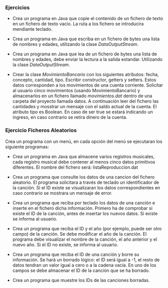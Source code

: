 ### Ejercicios

- Crea un programa en Java que copie el contenido de un fichero de texto en un fichero de texto vacio. La ruta a los fichero se introducira mendiante teclado.
- Crea un programa en Java que escriba en un fichero de bytes una lista de nombres y edades, utilizando la clase *DataOutputStream*.
- Crea un programa en Java que lea de un fichero de bytes una lista de nombres y edades, debe enviar la lectura a la salida estandar. Utilizando la clase *DataOutputStream*.

- Crear la clase *MovimientoBancario* con los siguientes atributos: fecha, concepto, cantidad, tipo. Escribir constructor, getters y setters. Estos datos corresponden a los movimientos de una cuenta corriente. Solicitar al usuario cinco movimientos (usando MovimientoBancario) y almacenarlos en un fichero llamado *movimientos.dat* dentro de una carpeta del proyecto llamada datos. A continuación leer del fichero las cantidades y mosstrar un mensaje con el saldo actual de la cuenta. El atributo tipo es Boolean. En caso de ser true se estará indicando un ingreso, en caso contrario se retira dinero de la cuenta.

### Ejercicio Ficheros Aleatorios

Crea un programa con un menú, en cada opción del menú se ejecutaran los siguiente programas:

- Crea un programa en Java que almacene varios registros musicales, cada registro musical debe contener al menos cinco datos primitivos diferentes. El nombre del fichero será: listaReproduccion.dat

- Crea un programa que consulte los datos de una cancion del fichero aleatorio. El programa solicitara a través de teclado un identificador de la canción. Si el ID existe se visualizaran los datos correspondientes en caso contrario se mostrara un mensaje de error.

- Crea un programa que reciba por teclado los datos de una canción e inserte en el fichero dicha información. Primero ha de comprobar si existe el ID de la canción, antes de insertar los nuevos datos. Si existe se informa al usuario.

- Crea un programa que reciba el ID y el año (por ejemplo, puede ser otro campo) de la canción. Se debe modificar el año de la canción. El programa debe visualizar el nombre de la canción, el año anterior y el nuevo año. Si el ID no existe, se informa al usuario.

- Crea un programa que reciba el ID de una canción y borre su información. Se hará un borrado lógico: el ID será igual a -1, el resto de datos tendran un valor igual a cero o a la cadena vacía. En uno de los campos se debe almacenar el ID de la canción que se ha borrado.

- Crea un programa que muestre los IDs de las canciones borradas.

